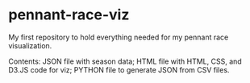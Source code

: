 # pennant-race-viz

My first repository to hold everything needed for my pennant race visualization.

Contents: JSON file with season data; HTML file with HTML, CSS, and D3.JS code for viz; PYTHON file to generate JSON from CSV files.
